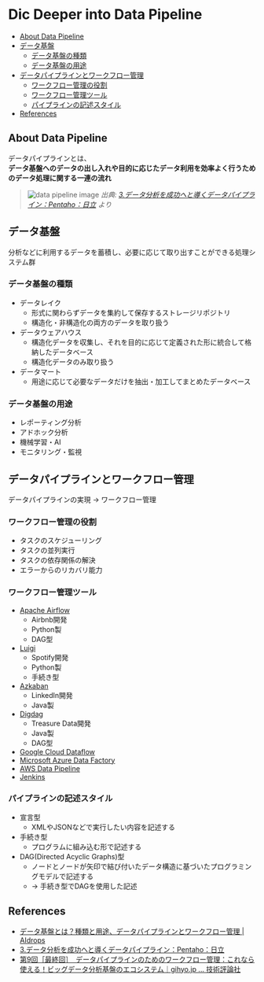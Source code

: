 # Dic Deeper into Data Pipeline

- [About Data Pipeline](#about-data-pipeline)
- [データ基盤](#データ基盤)
  - [データ基盤の種類](#データ基盤の種類)
  - [データ基盤の用途](#データ基盤の用途)
- [データパイプラインとワークフロー管理](#データパイプラインとワークフロー管理)
  - [ワークフロー管理の役割](#ワークフロー管理の役割)
  - [ワークフロー管理ツール](#ワークフロー管理ツール)
  - [パイプラインの記述スタイル](#パイプラインの記述スタイル)
- [References](#references)

## About Data Pipeline

データパイプラインとは、  
**データ基盤へのデータの出し入れや目的に応じたデータ利用を効率よく行うためのデータ処理に関する一連の流れ**

> ![data pipeline image](https://www.hitachi.co.jp/products/it/bigdata/platform/pentaho/article/data-pipeline/images/data-pipeline_img.gif)
> *出典: [3.データ分析を成功へと導くデータパイプライン：Pentaho：日立](https://www.hitachi.co.jp/products/it/bigdata/platform/pentaho/article/data-pipeline/data-pipeline.html#dsp_img) より*

## データ基盤

分析などに利用するデータを蓄積し、必要に応じて取り出すことができる処理システム群

### データ基盤の種類

- データレイク
  - 形式に関わらずデータを集約して保存するストレージリポジトリ
  - 構造化・非構造化の両方のデータを取り扱う
- データウェアハウス
  - 構造化データを収集し、それを目的に応じて定義された形に統合して格納したデータベース
  - 構造化データのみ取り扱う
- データマート
  - 用途に応じて必要なデータだけを抽出・加工してまとめたデータベース

### データ基盤の用途

- レポーティング分析
- アドホック分析
- 機械学習・AI
- モニタリング・監視

## データパイプラインとワークフロー管理

データパイプラインの実現 → ワークフロー管理

### ワークフロー管理の役割

- タスクのスケジューリング
- タスクの並列実行
- タスクの依存関係の解決
- エラーからのリカバリ能力

### ワークフロー管理ツール

- [Apache Airflow](https://airflow.readthedocs.io/en/latest/)
  - Airbnb開発
  - Python製
  - DAG型
- [Luigi](https://luigi.readthedocs.io/en/stable/)
  - Spotify開発
  - Python製
  - 手続き型
- [Azkaban](https://azkaban.github.io/)
  - LinkedIn開発
  - Java製
- [Digdag](https://www.digdag.io/)
  - Treasure Data開発
  - Java製
  - DAG型
- [Google Cloud Dataflow](https://cloud.google.com/dataflow/)
- [Microsoft Azure Data Factory](https://azure.microsoft.com/ja-jp/services/data-factory/)
- [AWS Data Pipeline](https://aws.amazon.com/jp/datapipeline/)
- [Jenkins](https://www.jenkins.io/)

### パイプラインの記述スタイル

- 宣言型
  - XMLやJSONなどで実行したい内容を記述する
- 手続き型
  - プログラムに組み込む形で記述する
- DAG(Directed Acyclic Graphs)型
  - ノードとノードが矢印で結び付いたデータ構造に基づいたプログラミングモデルで記述する
  - → 手続き型でDAGを使用した記述

## References

- [データ基盤とは？種類と用途、データパイプラインとワークフロー管理 | AIdrops](https://www.bigdata-navi.com/aidrops/1183/)
- [3.データ分析を成功へと導くデータパイプライン：Pentaho：日立](https://www.hitachi.co.jp/products/it/bigdata/platform/pentaho/article/data-pipeline/data-pipeline.html#dsp_img)
- [第9回［最終回］　データパイプラインのためのワークフロー管理：これなら使える！ビッグデータ分析基盤のエコシステム｜gihyo.jp … 技術評論社](https://gihyo.jp/dev/serial/01/bigdata-analysis/0009)

